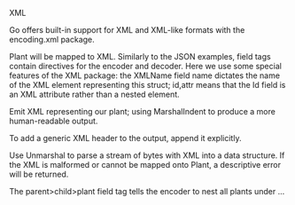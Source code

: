 XML

Go offers built-in support for XML and XML-like formats with the encoding.xml package.
	

Plant will be mapped to XML. Similarly to the JSON examples, field tags contain directives for the encoder and decoder. Here we use some special features of the XML package: the XMLName field name dictates the name of the XML element representing this struct; id,attr means that the Id field is an XML attribute rather than a nested element.
	



Emit XML representing our plant; using MarshalIndent to produce a more human-readable output.
	

 
To add a generic XML header to the output, append it explicitly.
	

Use Unmarshal to parse a stream of bytes with XML into a data structure. If the XML is malformed or cannot be mapped onto Plant, a descriptive error will be returned.
	



The parent>child>plant field tag tells the encoder to nest all plants under <parent><child>...